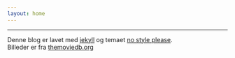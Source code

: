```yaml
---
layout: home
---
```


---

Denne blog er lavet med [jekyll](https://jekyllrb.com/) og temaet [no style please](https://github.com/riggraz/no-style-please).\
Billeder er fra [themoviedb.org](https://themoviedb.org)
